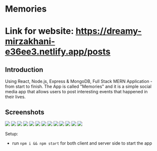 
# Memories
# Link for website: https://dreamy-mirzakhani-e36ee3.netlify.app/posts
## Introduction

Using React, Node.js, Express & MongoDB, Full Stack MERN Application - from start to finish. The App is called "Memories" and it is a simple social media app that allows users to post interesting events that happened in their lives.

## Screenshots
![](Images/Screenshot_26.png)
![](Images/Screenshot_27.png)
![](Images/Screenshot_28.png)
![](Images/Screenshot_29.png)
![](Images/Screenshot_30.png)
![](Images/Screenshot_31.png)
![](Images/Screenshot_32.png)
![](Images/Screenshot_33.png)
![](Images/Screenshot_34.png)
![](Images/Screenshot_35.png)
![](Images/Screenshot_36.png)
![](Images/Screenshot_37.png)
![](Images/Screenshot_38.png)


Setup:
- run ```npm i && npm start``` for both client and server side to start the app

